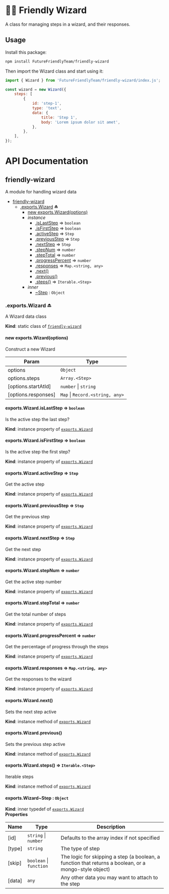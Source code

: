 # 🧙‍♂️ Friendly Wizard

A class for managing steps in a wizard, and their responses.

## Usage

Install this package:

```sh
npm install FutureFriendlyTeam/friendly-wizard
```

Then import the Wizard class and start using it:

```js
import { Wizard } from 'FutureFriendlyTeam/friendly-wizard/index.js';

const wizard = new Wizard({
    steps: [
        {
            id: 'step-1',
            type: 'text',
            data: {
                title: 'Step 1',
                body: 'Lorem ipsum dolor sit amet',
            },
        },
    ],
});
```

# API Documentation

<a name="module_friendly-wizard"></a>

## friendly-wizard
A module for handling wizard data


* [friendly-wizard](#module_friendly-wizard)
    * [.exports.Wizard](#exp_module_friendly-wizard--exports.Wizard) ⏏
        * [new exports.Wizard(options)](#new_module_friendly-wizard--exports.Wizard_new)
        * _instance_
            * [.isLastStep](#module_friendly-wizard--exports.Wizard.Wizard+isLastStep) ⇒ <code>boolean</code>
            * [.isFirstStep](#module_friendly-wizard--exports.Wizard.Wizard+isFirstStep) ⇒ <code>boolean</code>
            * [.activeStep](#module_friendly-wizard--exports.Wizard.Wizard+activeStep) ⇒ <code>Step</code>
            * [.previousStep](#module_friendly-wizard--exports.Wizard.Wizard+previousStep) ⇒ <code>Step</code>
            * [.nextStep](#module_friendly-wizard--exports.Wizard.Wizard+nextStep) ⇒ <code>Step</code>
            * [.stepNum](#module_friendly-wizard--exports.Wizard.Wizard+stepNum) ⇒ <code>number</code>
            * [.stepTotal](#module_friendly-wizard--exports.Wizard.Wizard+stepTotal) ⇒ <code>number</code>
            * [.progressPercent](#module_friendly-wizard--exports.Wizard.Wizard+progressPercent) ⇒ <code>number</code>
            * [.responses](#module_friendly-wizard--exports.Wizard.Wizard+responses) ⇒ <code>Map.&lt;string, any&gt;</code>
            * [.next()](#module_friendly-wizard--exports.Wizard.Wizard+next)
            * [.previous()](#module_friendly-wizard--exports.Wizard.Wizard+previous)
            * [.steps()](#module_friendly-wizard--exports.Wizard.Wizard+steps) ⇒ <code>Iterable.&lt;Step&gt;</code>
        * _inner_
            * [~Step](#module_friendly-wizard--exports.Wizard..Step) : <code>Object</code>

<a name="exp_module_friendly-wizard--exports.Wizard"></a>

### .exports.Wizard ⏏
A Wizard data class

**Kind**: static class of [<code>friendly-wizard</code>](#module_friendly-wizard)  
<a name="new_module_friendly-wizard--exports.Wizard_new"></a>

#### new exports.Wizard(options)
Construct a new Wizard


| Param | Type |
| --- | --- |
| options | <code>Object</code> | 
| options.steps | <code>Array.&lt;Step&gt;</code> | 
| [options.startAtId] | <code>number</code> \| <code>string</code> | 
| [options.responses] | <code>Map</code> \| <code>Record.&lt;string, any&gt;</code> | 

<a name="module_friendly-wizard--exports.Wizard.Wizard+isLastStep"></a>

#### exports.Wizard.isLastStep ⇒ <code>boolean</code>
Is the active step the last step?

**Kind**: instance property of [<code>exports.Wizard</code>](#exp_module_friendly-wizard--exports.Wizard)  
<a name="module_friendly-wizard--exports.Wizard.Wizard+isFirstStep"></a>

#### exports.Wizard.isFirstStep ⇒ <code>boolean</code>
Is the active step the first step?

**Kind**: instance property of [<code>exports.Wizard</code>](#exp_module_friendly-wizard--exports.Wizard)  
<a name="module_friendly-wizard--exports.Wizard.Wizard+activeStep"></a>

#### exports.Wizard.activeStep ⇒ <code>Step</code>
Get the active step

**Kind**: instance property of [<code>exports.Wizard</code>](#exp_module_friendly-wizard--exports.Wizard)  
<a name="module_friendly-wizard--exports.Wizard.Wizard+previousStep"></a>

#### exports.Wizard.previousStep ⇒ <code>Step</code>
Get the previous step

**Kind**: instance property of [<code>exports.Wizard</code>](#exp_module_friendly-wizard--exports.Wizard)  
<a name="module_friendly-wizard--exports.Wizard.Wizard+nextStep"></a>

#### exports.Wizard.nextStep ⇒ <code>Step</code>
Get the next step

**Kind**: instance property of [<code>exports.Wizard</code>](#exp_module_friendly-wizard--exports.Wizard)  
<a name="module_friendly-wizard--exports.Wizard.Wizard+stepNum"></a>

#### exports.Wizard.stepNum ⇒ <code>number</code>
Get the active step number

**Kind**: instance property of [<code>exports.Wizard</code>](#exp_module_friendly-wizard--exports.Wizard)  
<a name="module_friendly-wizard--exports.Wizard.Wizard+stepTotal"></a>

#### exports.Wizard.stepTotal ⇒ <code>number</code>
Get the total number of steps

**Kind**: instance property of [<code>exports.Wizard</code>](#exp_module_friendly-wizard--exports.Wizard)  
<a name="module_friendly-wizard--exports.Wizard.Wizard+progressPercent"></a>

#### exports.Wizard.progressPercent ⇒ <code>number</code>
Get the percentage of progress through the steps

**Kind**: instance property of [<code>exports.Wizard</code>](#exp_module_friendly-wizard--exports.Wizard)  
<a name="module_friendly-wizard--exports.Wizard.Wizard+responses"></a>

#### exports.Wizard.responses ⇒ <code>Map.&lt;string, any&gt;</code>
Get the responses to the wizard

**Kind**: instance property of [<code>exports.Wizard</code>](#exp_module_friendly-wizard--exports.Wizard)  
<a name="module_friendly-wizard--exports.Wizard.Wizard+next"></a>

#### exports.Wizard.next()
Sets the next step active

**Kind**: instance method of [<code>exports.Wizard</code>](#exp_module_friendly-wizard--exports.Wizard)  
<a name="module_friendly-wizard--exports.Wizard.Wizard+previous"></a>

#### exports.Wizard.previous()
Sets the previous step active

**Kind**: instance method of [<code>exports.Wizard</code>](#exp_module_friendly-wizard--exports.Wizard)  
<a name="module_friendly-wizard--exports.Wizard.Wizard+steps"></a>

#### exports.Wizard.steps() ⇒ <code>Iterable.&lt;Step&gt;</code>
Iterable steps

**Kind**: instance method of [<code>exports.Wizard</code>](#exp_module_friendly-wizard--exports.Wizard)  
<a name="module_friendly-wizard--exports.Wizard..Step"></a>

#### exports.Wizard~Step : <code>Object</code>
**Kind**: inner typedef of [<code>exports.Wizard</code>](#exp_module_friendly-wizard--exports.Wizard)  
**Properties**

| Name | Type | Description |
| --- | --- | --- |
| [id] | <code>string</code> \| <code>number</code> | Defaults to the array index if not specified |
| [type] | <code>string</code> | The type of step |
| [skip] | <code>boolean</code> \| <code>function</code> | The logic for skipping a step (a boolean, a function that returns a boolean, or a mongo-style object) |
| [data] | <code>any</code> | Any other data you may want to attach to the step |

